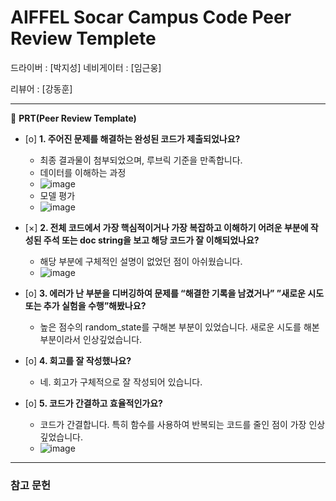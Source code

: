 # AIFFEL Socar Campus Code Peer Review Templete

드라이버 : [박지성] 네비게이터 : [임근웅]

리뷰어 : [강동훈]

---

🔑 **PRT(Peer Review Template)**

- [o]  **1. 주어진 문제를 해결하는 완성된 코드가 제출되었나요?**
    - 최종 결과물이 첨부되었으며, 루브릭 기준을 만족합니다.
    - 데이터를 이해하는 과정
    - ![image](https://github.com/6dongh9/first-repository_LGW/assets/141113666/f02aeb24-39c2-449e-9afa-09e4a4890b4c)
    - 모델 평가
    - ![image](https://github.com/6dongh9/first-repository_LGW/assets/141113666/046514d5-1160-4c7a-8bea-b4368190c283)

    
- [×]  **2. 전체 코드에서 가장 핵심적이거나 가장 복잡하고 이해하기 어려운 부분에 작성된 
주석 또는 doc string을 보고 해당 코드가 잘 이해되었나요?**
    - 해당 부분에 구체적인 설명이 없었던 점이 아쉬웠습니다.
    - ![image](https://github.com/6dongh9/first-repository_LGW/assets/141113666/5fc868d7-cef0-496a-af4b-265d8ce9faa9)

        
- [o]  **3. 에러가 난 부분을 디버깅하여 문제를 “해결한 기록을 남겼거나” 
”새로운 시도 또는 추가 실험을 수행”해봤나요?**
    - 높은 점수의 random_state를 구해본 부분이 있었습니다. 새로운 시도를 해본 부분이라서 인상깊었습니다.
        
- [o]  **4. 회고를 잘 작성했나요?**
    - 네. 회고가 구체적으로 잘 작성되어 있습니다.

- [o]  **5. 코드가 간결하고 효율적인가요?**
    - 코드가 간결합니다. 특히 함수를 사용하여 반복되는 코드를 줄인 점이 가장 인상깊었습니다.
    - ![image](https://github.com/6dongh9/first-repository_LGW/assets/141113666/20e7c2cf-eeab-4881-9de6-10358c4e48b5)


---
### 참고 문헌
